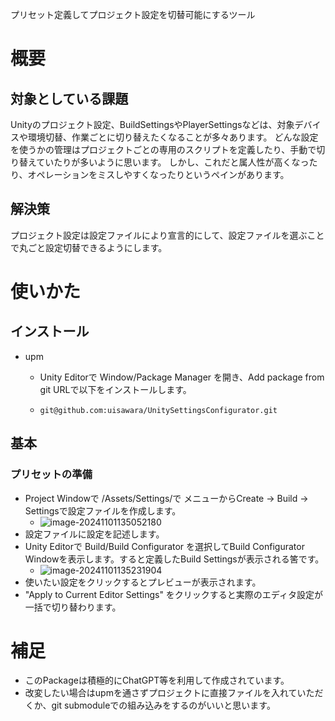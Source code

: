 ﻿プリセット定義してプロジェクト設定を切替可能にするツール

# 概要

## 対象としている課題

Unityのプロジェクト設定、BuildSettingsやPlayerSettingsなどは、対象デバイスや環境切替、作業ごとに切り替えたくなることが多々あります。
どんな設定を使うかの管理はプロジェクトごとの専用のスクリプトを定義したり、手動で切り替えていたりが多いように思います。
しかし、これだと属人性が高くなったり、オペレーションをミスしやすくなったりというペインがあります。

## 解決策

プロジェクト設定は設定ファイルにより宣言的にして、設定ファイルを選ぶことで丸ごと設定切替できるようにします。

# 使いかた

## インストール

* upm

  * Unity Editorで Window/Package Manager を開き、Add package from git URLで以下をインストールします。

  * ```
    git@github.com:uisawara/UnitySettingsConfigurator.git
    ```

## 基本

### プリセットの準備

- Project Windowで /Assets/Settings/で メニューからCreate -> Build -> Settingsで設定ファイルを作成します。
  - ![image-20241101135052180](./README.ja.assets/image-20241101135052180.png)
- 設定ファイルに設定を記述します。
- Unity Editorで Build/Build Configurator を選択してBuild Configurator Windowを表示します。すると定義したBuild Settingsが表示される筈です。
  - ![image-20241101135231904](./README.ja.assets/image-20241101135231904.png)
- 使いたい設定をクリックするとプレビューが表示されます。
- "Apply to Current Editor Settings" をクリックすると実際のエディタ設定が一括で切り替わります。

# 補足

* このPackageは積極的にChatGPT等を利用して作成されています。
* 改変したい場合はupmを通さずプロジェクトに直接ファイルを入れていただくか、git submoduleでの組み込みをするのがいいと思います。
